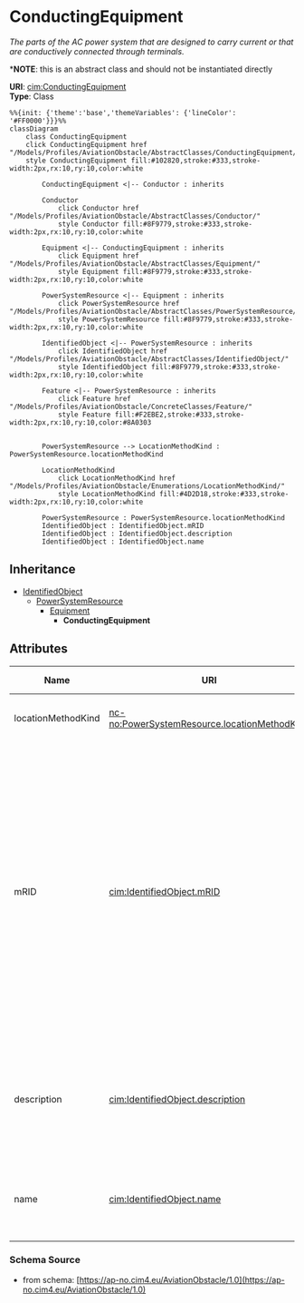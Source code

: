 # ConductingEquipment

_The parts of the AC power system that are designed to carry current or that are conductively connected through terminals._

*__NOTE__: this is an abstract class and should not be instantiated directly

**URI**: [cim:ConductingEquipment](https://cim.ucaiug.io/ns#ConductingEquipment)<br />
**Type**: Class

```mermaid
%%{init: {'theme':'base','themeVariables': {'lineColor': '#FF0000'}}}%%
classDiagram
    class ConductingEquipment
    click ConductingEquipment href "/Models/Profiles/AviationObstacle/AbstractClasses/ConductingEquipment/"
    style ConductingEquipment fill:#102820,stroke:#333,stroke-width:2px,rx:10,ry:10,color:white

        ConductingEquipment <|-- Conductor : inherits

        Conductor
            click Conductor href "/Models/Profiles/AviationObstacle/AbstractClasses/Conductor/"
            style Conductor fill:#8F9779,stroke:#333,stroke-width:2px,rx:10,ry:10,color:white
     
        Equipment <|-- ConductingEquipment : inherits
            click Equipment href "/Models/Profiles/AviationObstacle/AbstractClasses/Equipment/"
            style Equipment fill:#8F9779,stroke:#333,stroke-width:2px,rx:10,ry:10,color:white
     
        PowerSystemResource <|-- Equipment : inherits
            click PowerSystemResource href "/Models/Profiles/AviationObstacle/AbstractClasses/PowerSystemResource/"
            style PowerSystemResource fill:#8F9779,stroke:#333,stroke-width:2px,rx:10,ry:10,color:white
     
        IdentifiedObject <|-- PowerSystemResource : inherits
            click IdentifiedObject href "/Models/Profiles/AviationObstacle/AbstractClasses/IdentifiedObject/"
            style IdentifiedObject fill:#8F9779,stroke:#333,stroke-width:2px,rx:10,ry:10,color:white

        Feature <|-- PowerSystemResource : inherits
            click Feature href "/Models/Profiles/AviationObstacle/ConcreteClasses/Feature/"
            style Feature fill:#F2EBE2,stroke:#333,stroke-width:2px,rx:10,ry:10,color:#8A0303


        PowerSystemResource --> LocationMethodKind : PowerSystemResource.locationMethodKind

        LocationMethodKind
            click LocationMethodKind href "/Models/Profiles/AviationObstacle/Enumerations/LocationMethodKind/"
            style LocationMethodKind fill:#4D2D18,stroke:#333,stroke-width:2px,rx:10,ry:10,color:white

        PowerSystemResource : PowerSystemResource.locationMethodKind
        IdentifiedObject : IdentifiedObject.mRID
        IdentifiedObject : IdentifiedObject.description
        IdentifiedObject : IdentifiedObject.name
```

## Inheritance
* [IdentifiedObject](IdentifiedObject.md)
    * [PowerSystemResource](PowerSystemResource.md)
        * [Equipment](Equipment.md)
            * **ConductingEquipment**

## Attributes
| Name | URI | Cardinality and Range | Description | Inheritance |
| ---  | --- | --- | --- | --- |
| locationMethodKind | [nc-no:PowerSystemResource.locationMethodKind](http://cim4.eu/ns/nc-no#PowerSystemResource.locationMethodKind) | 0..1 LocationMethodKind | Possible methods to derive geographical location. | PowerSystemResource |
| mRID | [cim:IdentifiedObject.mRID](https://cim.ucaiug.io/ns#IdentifiedObject.mRID) | 0..1 string | Master resource identifier issued by a model authority. The mRID is unique within an exchange context. Global uniqueness is easily achieved by using a UUID, as specified in RFC 4122, for the mRID. The use of UUID is strongly recommended.For CIMXML data files in RDF syntax conforming to IEC 61970-552, the mRID is mapped to rdf:ID or rdf:about attributes that identify CIM object elements. | IdentifiedObject |
| description | [cim:IdentifiedObject.description](https://cim.ucaiug.io/ns#IdentifiedObject.description) | 0..1 string | The description is a free human readable text describing or naming the object. It may be non unique and may not correlate to a naming hierarchy. | IdentifiedObject |
| name | [cim:IdentifiedObject.name](https://cim.ucaiug.io/ns#IdentifiedObject.name) | 0..1 string | The name is any free human readable and possibly non unique text naming the object. | IdentifiedObject |

### Schema Source
* from schema: [https://ap-no.cim4.eu/AviationObstacle/1.0](https://ap-no.cim4.eu/AviationObstacle/1.0)
